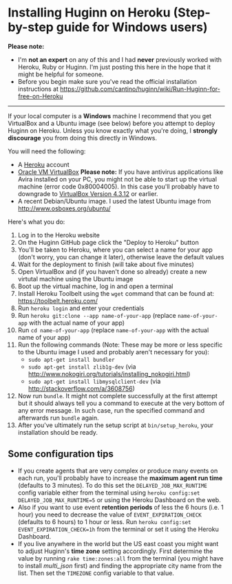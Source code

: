 # Installing Huginn on Heroku (Step-by-step guide for Windows users) 

**Please note:**

  * I'm **not an expert** on any of this and I had **never** previously worked with Heroku, Ruby or Huginn. I'm just posting this here in the hope that it might be helpful for someone.
  * Before you begin make sure you've read the official installation instructions at
https://github.com/cantino/huginn/wiki/Run-Huginn-for-free-on-Heroku

---

If your local computer is a **Windows** machine I recommend that you get VirtualBox and a Ubuntu image (see below) before you attempt to deploy Huginn on Heroku. Unless you know exactly what you're doing, I **strongly discourage** you from doing this directly in Windows.

You will need the following:

  * A [Heroku](https://www.heroku.com/) account
  * [Oracle VM VirtualBox](https://www.virtualbox.org/) **Please note:** If you have antivirus applications like Avira installed on your PC, you might not be able to start up the virtual machine (error code 0x80004005). In this case you'll probably have to downgrade to [VirtualBox Version 4.3.12](https://www.virtualbox.org/wiki/Download_Old_Builds) or earlier.
  * A recent Debian/Ubuntu image. I used the latest Ubuntu image from http://www.osboxes.org/ubuntu/

Here's what you do:

1. Log in to the Heroku website
1. On the Huginn GitHub page click the "Deploy to Heroku" button
1. You'll be taken to Heroku, where you can select a name for your app (don't worry, you can change it later), otherwise leave the default values
1. Wait for the deployment to finish (will take about five minutes)
1. Open VirtualBox and (if you haven't done so already) create a new virtutal machine using the Ubuntu image 
1. Boot up the virtual machine, log in and open a terminal
1. Install Heroku Toolbelt using the `wget` command that can be found at: https://toolbelt.heroku.com/
1. Run `heroku login` and enter your credentials
1. Run `heroku git:clone --app name-of-your-app` (replace `name-of-your-app` with the actual name of your app)
1. Run `cd name-of-your-app` (replace `name-of-your-app` with the actual name of your app)
1. Run the following commands (Note: These may be more or less specific to the Ubuntu image I used and probably aren't necessary for you):
    * `sudo apt-get install bundler`
    * `sudo apt-get install zlib1g-dev` (via http://www.nokogiri.org/tutorials/installing_nokogiri.html)
    * `sudo apt-get install libmysqlclient-dev` (via http://stackoverflow.com/a/3608756)
1. Now run `bundle`. It might not complete successfully at the first attempt but it should always tell you a command to execute at the very bottom of any error message. In such case, run the specified command and afterwards run `bundle` again.
1. After you've ultimately run the setup script at `bin/setup_heroku`, your installation should be ready.

## Some configuration tips
  * If you create agents that are very complex or produce many events on each run, you'll probably have to increase the **maximum agent run time** (defaults to 3 minutes). To do this set the ```DELAYED_JOB_MAX_RUNTIME``` config variable either from the terminal using ```heroku config:set DELAYED_JOB_MAX_RUNTIME=5``` or using the Heroku Dashboard on the web.
  * Also if you want to use event **retention periods** of less the 6 hours (i.e. 1 hour) you need to decrease the value of  ```EVENT_EXPIRATION_CHECK``` (defaults to 6 hours) to 1 hour or less. Run ```heroku config:set EVENT_EXPIRATION_CHECK=1h``` from the terminal or set it using the Heroku Dashboard.
  * If you live anywhere in the world but the US east coast you might want to adjust Huginn's **time zone** setting accordingly. First determine the value by running ```rake time:zones:all``` from the terminal (you might have to install *multi_json* first) and finding the appropriate city name from the list. Then set the ```TIMEZONE``` config variable to that value.